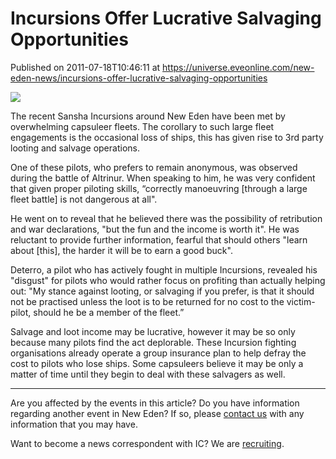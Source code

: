 # Incursions Offer Lucrative Salvaging Opportunities
Published on 2011-07-18T10:46:11 at https://universe.eveonline.com/new-eden-news/incursions-offer-lucrative-salvaging-opportunities

![](http://www.eve-ic.net/media/assets/icarticlebanner.png)  
  
The recent Sansha Incursions around New Eden have been met by overwhelming capsuleer fleets. The corollary to such large fleet engagements is the occasional loss of ships, this has given rise to 3rd party looting and salvage operations.   
  
One of these pilots, who prefers to remain anonymous, was observed during the battle of Altrinur. When speaking to him, he was very confident that given proper piloting skills, “correctly manoeuvring [through a large fleet battle] is not dangerous at all".   
  
He went on to reveal that he believed there was the possibility of retribution and war declarations, "but the fun and the income is worth it". He was reluctant to provide further information, fearful that should others "learn about [this], the harder it will be to earn a good buck".   
  
Deterro, a pilot who has actively fought in multiple Incursions, revealed his "disgust" for pilots who would rather focus on profiting than actually helping out: "My stance against looting, or salvaging if you prefer, is that it should not be practised unless the loot is to be returned for no cost to the victim-pilot, should he be a member of the fleet.”   
  
Salvage and loot income may be lucrative, however it may be so only because many pilots find the act deplorable. These Incursion fighting organisations already operate a group insurance plan to help defray the cost to pilots who lose ships. Some capsuleers believe it may be only a matter of time until they begin to deal with these salvagers as well.

* * *

Are you affected by the events in this article? Do you have information regarding another event in New Eden? If so, please [contact us](http://www.eveonline.com/news.asp?a=submitrp) with any information that you may have.  
  
Want to become a news correspondent with IC? We are [recruiting](http://www.eveonline.com/isd.asp).
